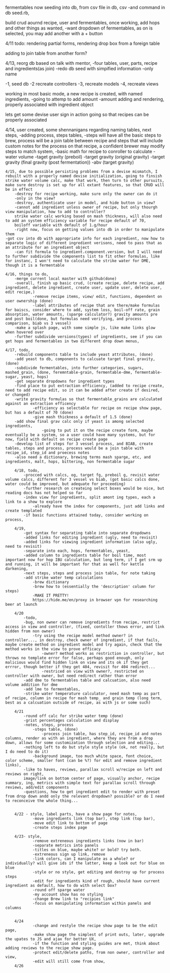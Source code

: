 fermentables now seeding into db, from csv file in db, csv
	-and command in db seed.rb, 

build crud aournd recipe, user and fermentables, once working, add hops and other things as wanted, 
	-want dropdown of fermentables, as on is selected, you may add another with a + button

4/11
todo:
rendering partial forms, 
rendering drop box from a foreign table

adding to join table from another form?


4/13, reorg db based on talk with mentor, 
	-four tables, user, parts, recipe and ingredients(as join)
	-redo db seed with simpified information
		-only name

-1, seed db
-2 recreate controllers
-3, recreate models
-4, recreate views

working in most basic mode, a new recipe is created, with named ingredients, 
-going to attemp to add amount
-amount adding and rendering, properly associated with ingredient object

lets get some devise user sign in action going so that recipes can be properly associated 

4/14, user created, some shennanigans regarding naming tables, next steps, 
-adding process, steps tables, 
		-steps will have all the basic steps to brew, process will be a join table between recipe and steps that will include custom notes for the process on that recipe, a confident brewer may modify steps to match system, 
-basic math for recipe to conroller to calculate
	-water volume
	-taget gravity (preboil)
	-target gravity (original gravity)
	-target gravity (final gravity (post fermentation))
	-abv (target gravity)

	4/15, due to possible persisting problems from a devise mismatch, I rebuilt with a properly named devise initialization, going to finsish strike water volume calc, make that work, then turn to other pursuits, 
	make sure destroy is set up for all extant features, so that CRUD will be in effect
		-destroy for recipe working, make sure only the owner can do it
		-only in the view?
		-destroy, authenticate user in model, and hide button in view?
		-cannot add ingredient unless owner of recipe, but only thourgh view manipulation, how to add to controller?
		strike water calc working based on mash thickness, will also need to add an system efficiency variable for recipe default of 70, 
		boiloff variable with default of 1.g/hour
		-right now, focus on getting values into db in order to manipulate them
	-got csv into db with appropriate info for each ingredient, now how to separate logic of different ingredient verisons, need to pass that as an attribute for an ingredient object
		-can fit formula to ingredient.component.version, but I will need to further subdivide the components list to fit other formulas, like for instanc, I won't need to calculate the strike water for DME, though it is a fermentable
		
	4/16, things to do, 
		-merge current local master with github(done)
		-overall, finish up basic crud, (create recipe, delete recipe, add ingredient, delete ingredient, create user, update user, delete user, edit recipe,)
				-remove recipe items, view/ edit, functions, dependent on user ownership (done)
				-label attributes of recipe that are there/make formulas for baiscs, consider where to add, system loss, boil-off rate, grain absorption, water amounts, (sparge calculator?) gravity amounts pre and post boil(done, but formulas need verifying, and process comparison, biab vs 3 vessel)
		-make a splash page, with some simple js, like make links glow when hovered over
		-further subdivide versions(types) of ingredients, see if you can get hops and fermentables in two different drop down menus, 

	4/17, todo, 
		-rebuild components table to include yeast attributes, (done)
		-add yeast to db, components to calcuate target final gravity, (done) 
		-subdivide fermentables, into further categories, sugars, mashed_grain, (done, feremntable-grain, fermentable-dme, fermentable-sugar, yeast, hops)
		-get separate dropdowns for ingredient types
		-find place to put extraction efficiency, (added to recipe create, need to add recipe edit, so it can be added after create if desired, or changed) 
		-write gravity formulas so that fermentable_grains are calculated against an extraction efficency
				-efficiency as selectable for recipe on recipe show page, but has a default of 70 (done)
				-give mash thickness a default of 1.5 (done)
		-add show final grav calc only if yeast is among selected ingredients, 
					-going to put it on the recipe create form, maybe eventually be a system, so a user could have many systems, but for now, field with default on recipe create page
		-develop list of steps for 3 vessel process, and BIAB, create tables, steps and process, process would be a join table with recipe_id, step_id and proecess notes
		-also need a dictionary, brewing terms mash sparge, etc, and ingredients, malt, hops, bittering, non fermentable sugar

		4/18, todo, 
			-procced with calcs, og, target fg, preboil g, revisit water volume calcs, different for 3 vessel vs biab, (got basic calcs done, water could be improved, but adequate for proceeding)
			-further research on createing select boxes would be nice, but reading docs has not helped so far
			-index view for ingredients, split amont ing types, each a link to a show to explore
				-already have the index for components, just add links and create templated
			-if basic functions attained today, consider working on process, 

		4/19, 
			-got syntax for separating table into separate dropdowns
			-added links for editing ingredient (ugly, need to revisit)
			-added links for viewing ingredient information (also ugly, need to revisit)
			-separate into each, hops, fermentables, yeast, 
			-added column to ingredients table for boil time, most important now for hop IBU calculation, but long term, if I get srm up and running, it will be important for that as well for kettle darkening, 
			-next steps, steps and process join table, for note taking
			-add strike water temp calculations
				-brew dictionary
				-brew how to (essentially the 'description' column for steps)
				-MAKE IT PRETTY!
				https://hide.me/en/proxy in browser vpn for researching beer at launch

		4/20
			-todo,  
			-bug, non owner can remove ingredients from recipe, restrict access in view and controller, (fixed, contoller thows error, and link hidden from non owner)
				-try using the recipe model method owner? in controller..., in destroy, check owner of ingredient, if that fails, maybe create method on ingredient model and try again, check that the method works in the view to prove efficacy
					-owner? method works as restriction in controller, but throws no template error for false, perhaps good enough, only malicious would find hidden link on view and its ok if they get errror, though better if they get 404, revisit for 404 redirect...
					-restriced on view with owner?, restricted on controller with owner, but need redirect rather than error
			-add dme to fermentables table and calcuation, also need volume addition for dme
			-add lme to fermentables, 
			-strike water temperature calculator, need mash temp as part of recipe, column in recipe for mash temp_ and grain temp (long term, best as a calcuation outside of recipe, as with js or some such)

		4/21
			-round off calc for strike water temp (done)
			-grist percentages calculation and display
			-notes, steps, process
				-steps table, (done)
					-process join table, has step_id, recipe_id and notes columns, render as with an ingredient, where they are from a drop down, allows for some customization through selection and editing...
			-nothing left to do but style style style (ok, not really, but I do need to do it)
				-background image, too much white space, font choice, color scheme, smaller font (can be %?) for edit and remove ingredient links),
			-like to haves, reviews, parallax scroll w/recipe on left and reviews on right,
			image/link on bottom center of page, visually anchor, recipe summary, ing, metrics with simple text for parallax scroll through reviews, add/edit components
			-questions, how to get ingredient edit to render with preset from drop down andd only the relevant dropdown? possible? or do I need to reconceive the whole thing...
			 

		4/22 - style, label parts, have a show page for notes,
				-move ingredients link (top bar), step link (top bar),
				-move edit link to bottom of page
				-create steps index page

		4/23- style, 
				-remove extreneous ingredients links (now in bar)
				-separate metrics into panels
				-titles on blue, maybe white? or bold? try both.
				-extreneous sign up link, remove
				-link colors, can I manipulate as a whole? or individually? will give ids if the latter, keep a look out for blue on blue
				-style or no style, get editing and destroy up for process steps
				-edit for ingredients kind of rough, should have current ingredient as default, how to do with select box?
				-round off sparge water
				-my account show has no styling
				-change Brew link to "recipies link"
				-focus on manipulating information within panels and columns


		4/24
				-change and restyle the recipe show page to be the edit page, 
				-make show page the simplest of print outs, later, upgrade the upates to JS and ajax for better UX, 
				-if the function and styling guides are met, think about adding reviews to the recipe show page.
				-protect edit/delete paths, from non owner, controller and view, 
				-edit will still come from show, 
		4/26



	